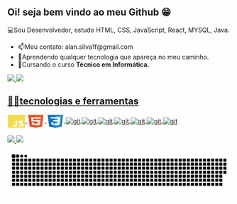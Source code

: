 ## Oi! seja bem vindo ao meu Github 😁 
💻Sou Desenvolvedor, estudo HTML, CSS, JavaScript, React, MYSQL, Java.

 <ul>
    <li>📫Meu contato: alan.silva1f@gmail.com</li>
    <li>📕Aprendendo qualquer tecnologia que apareça no meu caminho.</li>
    <li>🌱Cursando o curso <strong>Técnico em Informática.</strong></li>
 </ul>

 <div>
  <a href="https://github.com/allanlima123">
  <img height="160em" src="https://github-readme-stats.vercel.app/api?username=allanlima123&show_icons=true&theme=tokyonight&include_all_commits=true&count_private=true"/>
  <img height="160em" src="https://github-readme-stats.vercel.app/api/top-langs/?username=allanlima123&layout=compact&langs_count=6&theme=tokyonight"/>
</div>
 
## 🚀📖tecnologias e ferramentas
<div style="display: inline_block">
  <img align="center" alt="Js" height="30" width="40" src="https://raw.githubusercontent.com/devicons/devicon/master/icons/javascript/javascript-plain.svg">
  <img align="center" alt="HTML" height="30" width="40" src="https://raw.githubusercontent.com/devicons/devicon/master/icons/html5/html5-original.svg">
  <img align="center" alt="CSS" height="30" width="40" src="https://raw.githubusercontent.com/devicons/devicon/master/icons/css3/css3-original.svg">
  <img align="center" alt="git" height="30" width="40" src="https://cdn.jsdelivr.net/gh/devicons/devicon/icons/git/git-original.svg" />
  <img align="center" alt="git" height="30" width="40" src="https://cdn.jsdelivr.net/gh/devicons/devicon/icons/vuejs/vuejs-original.svg" />
  <img align="center" alt="git" height="70" width="70" src="https://cdn.jsdelivr.net/gh/devicons/devicon/icons/mysql/mysql-original-wordmark.svg" />
  <img align="center" alt="git" height="50" width="50" src="https://cdn.jsdelivr.net/gh/devicons/devicon/icons/java/java-original.svg" />
  <img align="center" alt="git" height="50" width="50" src="https://cdn.jsdelivr.net/gh/devicons/devicon/icons/python/python-original.svg" />
  <img align="center" alt="git" height="50" width="50" src="https://cdn.jsdelivr.net/gh/devicons/devicon/icons/tailwind/tailwind-original.svg" />
  <img align="center" alt="git" height="50" width="50" src="https://cdn.jsdelivr.net/gh/devicons/devicon/icons/typescript/typescript-original.svg" />
</div>
 
 <br>
 
<div> 
  <a href="https://instagram.com/devemdobro" target="_blank">
   <img src="https://img.shields.io/badge/-Instagram-%23E4405F?style=for-the-badge&logo=instagram&logoColor=white" target="_blank">
 </a>
  <a href="https://www.linkedin.com/in/alanlimasantos/" target="_blank">
   <img src="https://img.shields.io/badge/-LinkedIn-%230077B5?style=for-the-badge&logo=linkedin&logoColor=white" target="_blank">
 </a> 
 
  ![Snake animation](https://github.com/allanlima123/allanlima123/blob/output/github-contribution-grid-snake.svg)

</div>



